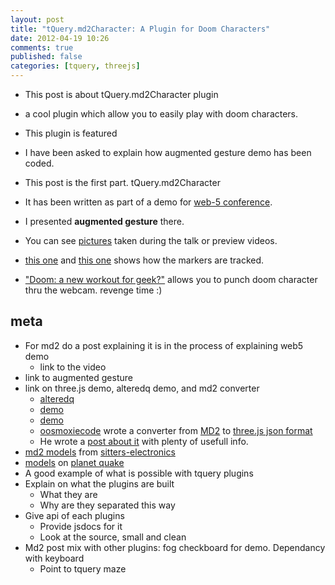 ```yaml
---
layout: post
title: "tQuery.md2Character: A Plugin for Doom Characters"
date: 2012-04-19 10:26
comments: true
published: false
categories: [tquery, threejs]
---
```



* This post is about tQuery.md2Character plugin
* a cool plugin which allow you to easily play with doom characters.
* This plugin is featured

* I have been asked to explain how augmented gesture demo has been coded.
* This post is the first part.  tQuery.md2Character

* It has been written as part of a demo
for [web-5 conference](http://www.web-5.org/en/).
* I presented **augmented gesture** there.
* You can see
[pictures](https://plus.google.com/photos/102848659911729905069/albums/5727912073906312769)
taken during the talk
or preview videos.
* [this one](http://www.youtube.com/watch?v=k8R1y0oqiic)
and
[this one](http://www.youtube.com/watch?v=_z_gS6kadDc)
shows how the markers are tracked.
* ["Doom: a new workout for geek?"](http://www.youtube.com/watch?v=hUYM93xaIgg)
allows you to punch doom character thru the webcam. revenge time :)

## meta

* For md2 do a post explaining it is in the process of explaining web5 demo
  * link to the video
* link to augmented gesture
* link on three.js demo, alteredq demo, and md2 converter
  * [alteredq](http://alteredqualia.com/)
  * [demo](http://alteredqualia.com/three/examples/webgl_morphtargets_md2_control.html)
  * [demo](http://alteredqualia.com/three/examples/webgl_morphtargets_md2.html)
  * [oosmoxiecode](https://twitter.com/#!/oosmoxiecode) wrote a converter from
  [MD2](http://en.wikipedia.org/wiki/MD2_\(file_format\))
  to
  [three.js json format](https://github.com/mrdoob/three.js/wiki/JSON-Model-format-3.0)
  * He wrote a [post about it](http://oos.moxiecode.com/blog/2012/01/md2-to-json-converter/)
  with plenty of usefull info.
* [md2 models](http://www.md2.sitters-electronics.nl/models.html)
  from
  [sitters-electronics]()
* [models](http://planetquake.gamespy.com/View.php?view=Quake2.Detail&id=69)
  on
  [planet quake](http://http://planetquake.gamespy.com/)
* A good example of what is possible with tquery plugins
* Explain on what the plugins are built
  * What they are
  * Why are they separated this way
* Give api of each plugins
  * Provide jsdocs for it
  * Look at the source, small and clean
* Md2 post mix with other plugins: fog checkboard for demo. Dependancy with keyboard
  * Point to tquery maze
